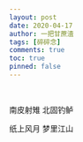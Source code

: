 ```yaml
---
layout: post
date: 2020-04-17
author: 一把甘蔗渣
tags: [碎碎念]
comments: true
toc: true
pinned: false
---
```

<br/>


南皮射雉 北固钓鲈

纸上风月 梦里江山
